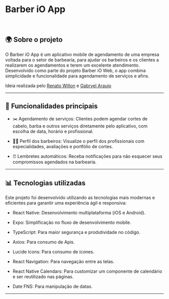 # Barber iO App

<br>

## 🌍 Sobre o projeto

O Barber iO App é um aplicativo mobile de agendamento de uma empresa voltada para o setor de barbearia, para ajudar os barbeiros e os clientes a realizarem os agendamentos e terem um excelente atendimento. Desenvolvido como parte do projeto Barber iO Web, o app combina simplicidade e funcionalidade para agendamento de serviços e afins.

Ideia realizada pelo [Renato Willon](https://github.com/renatowillon) e [Gabryel Araujo](https://github.com/gabryel-araujo)

----------

## 🌟 Funcionalidades principais

-   ✂️ Agendamento de serviços: Clientes podem agendar cortes de cabelo, barba e outros serviços diretamente pelo aplicativo, com escolha de data, horário e profissional.

-   👨‍🔧 Perfil dos barbeiros: Visualize o perfil dos profissionais com especialidades, avaliações e portfólio de cortes.

-   ⏰ Lembretes automáticos: Receba notificações para não esquecer seus compromissos agendados na barbearia.


----------

## 📊 Tecnologias utilizadas

Este projeto foi desenvolvido utilizando as tecnologias mais modernas e eficientes para garantir uma experiência ágil e responsiva:

-   React Native: Desenvolvimento multiplataforma (iOS e Android).

-   Expo: Simplificação no fluxo de desenvolvimento mobile.

-   TypeScript: Para maior segurança e produtividade no código.

-   Axios: Para consumo de Apis.

-   Lucide Icons: Para consumo de ícones.

-   React Navigation: Para navegação entre as telas.

-   React Native Calendars: Para customizar um componente de calendário e ser reutilizado nas páginas.

-   Date FNS: Para manipulação de datas.

----------
